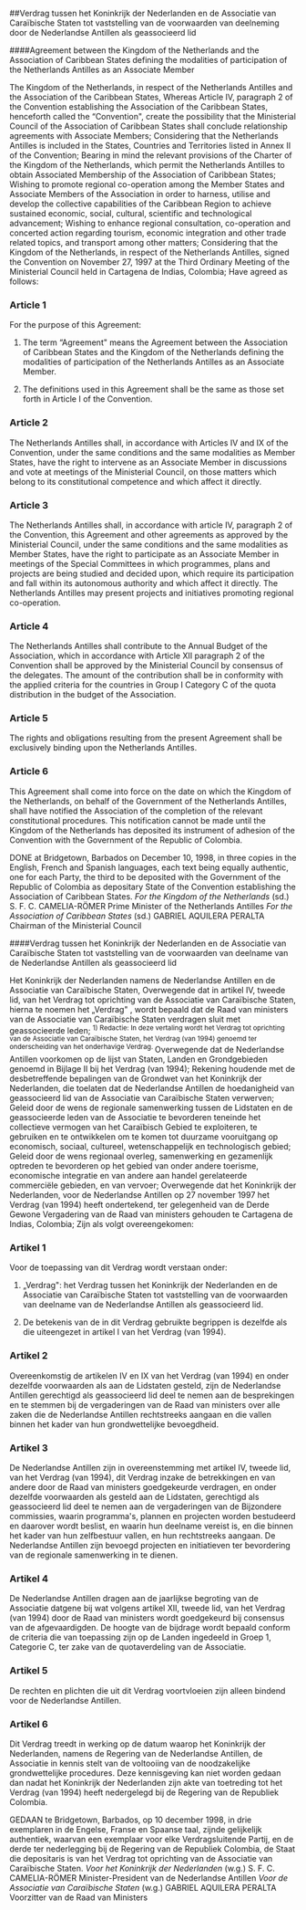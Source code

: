 <meta http-equiv='Content-Type' content='text/html; charset=utf-8' />

##Verdrag tussen het Koninkrijk der Nederlanden en de Associatie van Caraïbische Staten tot vaststelling van de voorwaarden van deelneming door de Nederlandse Antillen als geassocieerd lid

####Agreement between the Kingdom of the Netherlands and the Association of Caribbean States defining the modalities of participation of the Netherlands Antilles as an Associate Member

The Kingdom of the Netherlands, in respect of the Netherlands Antilles and the Association of the Caribbean States, Whereas Article IV, paragraph 2 of the Convention establishing the Association of the Caribbean States, henceforth called the “Convention", create the possibility that the Ministerial Council of the Association of Caribbean States shall conclude relationship agreements with Associate Members; Considering that the Netherlands Antilles is included in the States, Countries and Territories listed in Annex II of the Convention; Bearing in mind the relevant provisions of the Charter of the Kingdom of the Netherlands, which permit the Netherlands Antilles to obtain Associated Membership of the Association of Caribbean States; Wishing to promote regional co-operation among the Member States and Associate Members of the Association in order to harness, utilise and develop the collective capabilities of the Caribbean Region to achieve sustained economic, social, cultural, scientific and technological advancement; Wishing to enhance regional consultation, co-operation and concerted action regarding tourism, economic integration and other trade related topics, and transport among other matters; Considering that the Kingdom of the Netherlands, in respect of the Netherlands Antilles, signed the Convention on November 27, 1997 at the Third Ordinary Meeting of the Ministerial Council held in Cartagena de Indias, Colombia; Have agreed as follows:    

### Article  1  

For the purpose of this Agreement: 

1. The term “Agreement" means the Agreement between the Association of Caribbean States and the Kingdom of the Netherlands defining the modalities of participation of the Netherlands Antilles as an Associate Member.  

2. The definitions used in this Agreement shall be the same as those set forth in Article I of the Convention.    

### Article  2  

The Netherlands Antilles shall, in accordance with Articles IV and IX of the Convention, under the same conditions and the same modalities as Member States, have the right to intervene as an Associate Member in discussions and vote at meetings of the Ministerial Council, on those matters which belong to its constitutional competence and which affect it directly.  

### Article  3  

The Netherlands Antilles shall, in accordance with article IV, paragraph 2 of the Convention, this Agreement and other agreements as approved by the Ministerial Council, under the same conditions and the same modalities as Member States, have the right to participate as an Associate Member in meetings of the Special Committees in which programmes, plans and projects are being studied and decided upon, which require its participation and fall within its autonomous authority and which affect it directly. The Netherlands Antilles may present projects and initiatives promoting regional co-operation.  

### Article  4  

The Netherlands Antilles shall contribute to the Annual Budget of the Association, which in accordance with Article XII paragraph 2 of the Convention shall be approved by the Ministerial Council by consensus of the delegates. The amount of the contribution shall be in conformity with the applied criteria for the countries in Group I Category C of the quota distribution in the budget of the Association.  

### Article  5  

The rights and obligations resulting from the present Agreement shall be exclusively binding upon the Netherlands Antilles.  

### Article  6  

This Agreement shall come into force on the date on which the Kingdom of the Netherlands, on behalf of the Government of the Netherlands Antilles, shall have notified the Association of the completion of the relevant constitutional procedures. This notification cannot be made until the Kingdom of the Netherlands has deposited its instrument of adhesion of the Convention with the Government of the Republic of Colombia.  

DONE at Bridgetown, Barbados on December 10, 1998, in three copies in the English, French and Spanish languages, each text being equally authentic, one for each Party, the third to be deposited with the Government of the Republic of Colombia as depositary State of the Convention establishing the Association of Caribbean States.  *For the Kingdom of the Netherlands*  (sd.) S. F. C. CAMELIA-RÖMER Prime Minister of the Netherlands Antilles  *For the Association of Caribbean States*  (sd.) GABRIEL AQUILERA PERALTA Chairman of the Ministerial Council  

####Verdrag tussen het Koninkrijk der Nederlanden en de Associatie van Caraïbische Staten tot vaststelling van de voorwaarden van deelname van de Nederlandse Antillen als geassocieerd lid

Het Koninkrijk der Nederlanden namens de Nederlandse Antillen en de Associatie van Caraïbische Staten, Overwegende dat in artikel IV, tweede lid, van het Verdrag tot oprichting van de Associatie van Caraïbische Staten, hierna te noemen het „Verdrag" , wordt bepaald dat de Raad van ministers van de Associatie van Caraïbische Staten verdragen sluit met geassocieerde leden; <sup> 1)  Redactie: In deze vertaling wordt het Verdrag tot oprichting van de Associatie van Caraïbische Staten, het Verdrag (van 1994) genoemd ter onderscheiding van het onderhavige Verdrag.  </sup> Overwegende dat de Nederlandse Antillen voorkomen op de lijst van Staten, Landen en Grondgebieden genoemd in Bijlage II bij het Verdrag (van 1994); Rekening houdende met de desbetreffende bepalingen van de Grondwet van het Koninkrijk der Nederlanden, die toelaten dat de Nederlandse Antillen de hoedanigheid van geassocieerd lid van de Associatie van Caraïbische Staten verwerven; Geleid door de wens de regionale samenwerking tussen de Lidstaten en de geassocieerde leden van de Associatie te bevorderen teneinde het collectieve vermogen van het Caraïbisch Gebied te exploiteren, te gebruiken en te ontwikkelen om te komen tot duurzame vooruitgang op economisch, sociaal, cultureel, wetenschappelijk en technologisch gebied; Geleid door de wens regionaal overleg, samenwerking en gezamenlijk optreden te bevorderen op het gebied van onder andere toerisme, economische integratie en van andere aan handel gerelateerde commerciële gebieden, en van vervoer; Overwegende dat het Koninkrijk der Nederlanden, voor de Nederlandse Antillen op 27 november 1997 het Verdrag (van 1994) heeft ondertekend, ter gelegenheid van de Derde Gewone Vergadering van de Raad van ministers gehouden te Cartagena de Indias, Colombia; Zijn als volgt overeengekomen:    

### Artikel  1  

Voor de toepassing van dit Verdrag wordt verstaan onder: 

1. „Verdrag": het Verdrag tussen het Koninkrijk der Nederlanden en de Associatie van Caraïbische Staten tot vaststelling van de voorwaarden van deelname van de Nederlandse Antillen als geassocieerd lid.  

2. De betekenis van de in dit Verdrag gebruikte begrippen is dezelfde als die uiteengezet in artikel I van het Verdrag (van 1994).    

### Artikel  2  

Overeenkomstig de artikelen IV en IX van het Verdrag (van 1994) en onder dezelfde voorwaarden als aan de Lidstaten gesteld, zijn de Nederlandse Antillen gerechtigd als geassocieerd lid deel te nemen aan de besprekingen en te stemmen bij de vergaderingen van de Raad van ministers over alle zaken die de Nederlandse Antillen rechtstreeks aangaan en die vallen binnen het kader van hun grondwettelijke bevoegdheid.  

### Artikel  3  

De Nederlandse Antillen zijn in overeenstemming met artikel IV, tweede lid, van het Verdrag (van 1994), dit Verdrag inzake de betrekkingen en van andere door de Raad van ministers goedgekeurde verdragen, en onder dezelfde voorwaarden als gesteld aan de Lidstaten, gerechtigd als geassocieerd lid deel te nemen aan de vergaderingen van de Bijzondere commissies, waarin programma's, plannen en projecten worden bestudeerd en daarover wordt beslist, en waarin hun deelname vereist is, en die binnen het kader van hun zelfbestuur vallen, en hun rechtstreeks aangaan. De Nederlandse Antillen zijn bevoegd projecten en initiatieven ter bevordering van de regionale samenwerking in te dienen.  

### Artikel  4  

De Nederlandse Antillen dragen aan de jaarlijkse begroting van de Associatie datgene bij wat volgens artikel XII, tweede lid, van het Verdrag (van 1994) door de Raad van ministers wordt goedgekeurd bij consensus van de afgevaardigden. De hoogte van de bijdrage wordt bepaald conform de criteria die van toepassing zijn op de Landen ingedeeld in Groep 1, Categorie C, ter zake van de quotaverdeling van de Associatie.  

### Artikel  5  

De rechten en plichten die uit dit Verdrag voortvloeien zijn alleen bindend voor de Nederlandse Antillen.  

### Artikel  6  

Dit Verdrag treedt in werking op de datum waarop het Koninkrijk der Nederlanden, namens de Regering van de Nederlandse Antillen, de Associatie in kennis stelt van de voltooiing van de noodzakelijke grondwettelijke procedures. Deze kennisgeving kan niet worden gedaan dan nadat het Koninkrijk der Nederlanden zijn akte van toetreding tot het Verdrag (van 1994) heeft nedergelegd bij de Regering van de Republiek Colombia.  

GEDAAN te Bridgetown, Barbados, op 10 december 1998, in drie exemplaren in de Engelse, Franse en Spaanse taal, zijnde gelijkelijk authentiek, waarvan een exemplaar voor elke Verdragsluitende Partij, en de derde ter nederlegging bij de Regering van de Republiek Colombia, de Staat die depositaris is van het Verdrag tot oprichting van de Associatie van Caraïbische Staten.  *Voor het Koninkrijk der Nederlanden*  (w.g.) S. F. C. CAMELIA-RÖMER Minister-President van de Nederlandse Antillen  *Voor de Associatie van Caraïbische Staten*  (w.g.) GABRIEL AQUILERA PERALTA Voorzitter van de Raad van Ministers  

